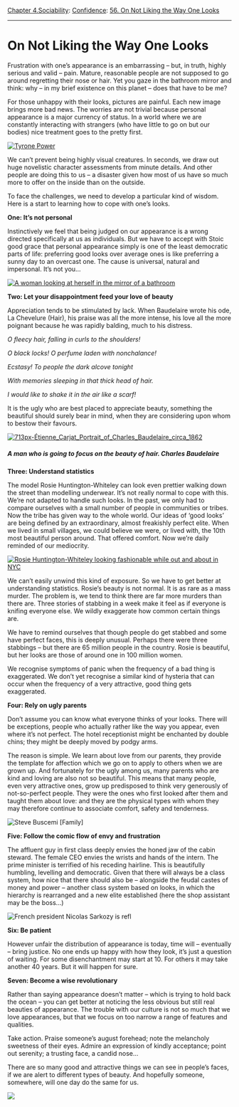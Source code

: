 [Chapter 4.Sociability](https://www.theschooloflife.com/thebookoflife/category/sociability/): [Confidence](https://www.theschooloflife.com/thebookoflife/category/sociability/confidence/): [56. On Not Liking the Way One Looks](https://www.theschooloflife.com/thebookoflife/on-not-liking-the-way-one-looks/)

* * *

# On Not Liking the Way One Looks

Frustration with one’s appearance is an embarrassing – but, in truth, highly serious and valid – pain. Mature, reasonable people are not supposed to go around regretting their nose or hair. Yet you gaze in the bathroom mirror and think: why – in my brief existence on this planet – does that have to be me?

For those unhappy with their looks, pictures are painful. Each new image brings more bad news. The worries are not trivial because personal appearance is a major currency of status. In a world where we are constantly interacting with strangers (who have little to go on but our bodies) nice treatment goes to the pretty first.&nbsp;

[![Tyrone Power](https://www.theschooloflife.com/thebookoflife/wp-content/uploads/2014/10/97205210.jpg)](http://www.thebookoflife.org/wp-content/uploads/2014/10/97205210.jpg)

We can’t prevent being highly visual creatures. In seconds, we draw out huge novelistic character assessments from minute details. And other people are doing this to us – a disaster given how most of us have so much more to offer on the inside than on the outside.&nbsp;

To face the challenges, we need to develop a particular kind of wisdom. Here is a start to learning how to cope with one’s looks.

**One: It’s not personal**

Instinctively we feel that being judged on our appearance is a wrong directed specifically at us as individuals. But we have to accept with Stoic good grace that personal appearance simply is one of the least democratic parts of life: preferring good looks over average ones is like preferring a sunny day to an overcast one. The cause is universal, natural and impersonal. It’s not you…

[![A woman looking at herself in the mirror of a bathroom](https://www.theschooloflife.com/thebookoflife/wp-content/uploads/2014/10/4822715071.jpg)](http://www.thebookoflife.org/wp-content/uploads/2014/10/4822715071.jpg)

**Two: Let your disappointment feed your love of beauty**

Appreciation tends to be stimulated by lack. When Baudelaire wrote his ode, La Chevelure (Hair), his praise was all the more intense, his love all the more poignant because he was rapidly balding, much to his distress.&nbsp;

_O fleecy hair, falling in curls to the shoulders!&nbsp;_

_O black locks! O perfume laden with nonchalance!&nbsp;_

_Ecstasy! To people the dark alcove tonight&nbsp;_

_With memories sleeping in that thick head of hair.&nbsp;_

_I would like to shake it in the air like a scarf!_

It is the ugly who are best placed to appreciate beauty, something the beautiful should surely bear in mind, when they are considering upon whom to bestow their favours.

[![713px-Étienne_Carjat_Portrait_of_Charles_Baudelaire_circa_1862](https://www.theschooloflife.com/thebookoflife/wp-content/uploads/2014/10/713px-%C3%89tienne_Carjat_Portrait_of_Charles_Baudelaire_circa_1862.jpg)](http://www.thebookoflife.org/wp-content/uploads/2014/10/713px-%C3%89tienne_Carjat_Portrait_of_Charles_Baudelaire_circa_1862.jpg)

##### A man who is going to focus on the beauty of hair. Charles Baudelaire

**Three: Understand statistics**

The model Rosie Huntington-Whiteley can look even prettier walking down the street than modelling underwear. It’s not really normal to cope with this. We’re not adapted to handle such looks. In the past, we only had to compare ourselves with a small number of people in communities or tribes. Now the tribe has given way to the whole world. Our ideas of ‘good looks’ are being defined by an extraordinary, almost freakishly perfect elite. When we lived in small villages, we could believe we were, or lived with, the 10th most beautiful person around. That offered comfort. Now we’re daily reminded of our mediocrity.

[![Rosie Huntington-Whiteley looking fashionable while out and about in NYC](https://www.theschooloflife.com/thebookoflife/wp-content/uploads/2014/10/PM-290114-huntingtonA.jpg)](http://www.thebookoflife.org/wp-content/uploads/2014/10/PM-290114-huntingtonA.jpg)

We can’t easily unwind this kind of exposure. So we have to get better at understanding statistics. Rosie’s beauty is not normal. It is as rare as a mass murder. The problem is, we tend to think there are far more murders than there are. Three stories of stabbing in a week make it feel as if everyone is knifing everyone else. We wildly exaggerate how common certain things are.

We have to remind ourselves that though people do get stabbed and some have perfect faces, this is deeply unusual. Perhaps there were three stabbings – but there are 65 million people in the country. Rosie is beautiful, but her looks are those of around one in 100 million women.

We recognise symptoms of panic when the frequency of a bad thing is exaggerated. We don’t yet recognise a similar kind of hysteria that can occur when the frequency of a very attractive, good thing gets exaggerated.

**Four: Rely on ugly parents**

Don’t assume you can know what everyone thinks of your looks. There will be exceptions, people who actually rather like the way you appear, even where it’s not perfect. The hotel receptionist might be enchanted by double chins; they might be deeply moved by podgy arms.&nbsp;

The reason is simple. We learn about love from our parents, they provide the template for affection which we go on to apply to others when we are grown up. And fortunately for the ugly among us, many parents who are kind and loving are also not so beautiful. This means that many people, even very attractive ones, grow up predisposed to think very generously of not-so-perfect people. They were the ones who first looked after them and taught them about love: and they are the physical types with whom they may therefore continue to associate comfort, safety and tenderness.

![Steve Buscemi [Family]](https://www.theschooloflife.com/thebookoflife/wp-content/uploads/2014/09/50722401.jpg)

**Five: Follow the comic flow of envy and frustration**

The affluent guy in first class deeply envies the honed jaw of the cabin steward. The female CEO envies the wrists and hands of the intern. The prime minister is terrified of his receding hairline. This is beautifully humbling, levelling and democratic. Given that there will always be a class system, how nice that there should also be – alongside the feudal castes of money and power – another class system based on looks, in which the hierarchy is rearranged and a new elite established (here the shop assistant may be the boss…)

![French president Nicolas Sarkozy is refl](https://www.theschooloflife.com/thebookoflife/wp-content/uploads/2014/09/78595331.jpg)

**Six: Be patient&nbsp;**

However unfair the distribution of appearance is today, time will – eventually – bring justice. No one ends up happy with how they look, it’s just a question of waiting. For some disenchantment may start at 10. For others it may take another 40 years. But it will happen for sure.&nbsp;

**Seven: Become a wise revolutionary**

Rather than saying appearance doesn’t matter – which is trying to hold back the ocean – you can get better at noticing the less obvious but still real beauties of appearance. The trouble with our culture is not so much that we love appearances, but that we focus on too narrow a range of features and qualities.&nbsp;

Take action. Praise someone’s august forehead; note the melancholy sweetness of their eyes. Admire an expression of kindly acceptance; point out serenity; a trusting face, a candid nose…&nbsp;

There are so many good and attractive things we can see in people’s faces, if we are alert to different types of beauty. And hopefully someone, somewhere, will one day do the same for us.&nbsp;

[![](https://img.youtube.com/vi/DPiSFGrHCbE/0.jpg)](https://www.youtube.com/embed/DPiSFGrHCbE '')
